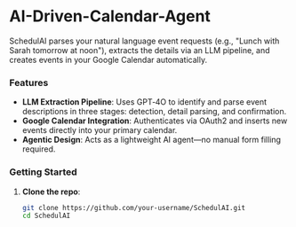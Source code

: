 # AI-Driven-Calendar-Agent

SchedulAI parses your natural language event requests (e.g., "Lunch with Sarah tomorrow at noon"), extracts the details via an LLM pipeline, and creates events in your Google Calendar automatically.

### Features
- **LLM Extraction Pipeline**: Uses GPT‑4O to identify and parse event descriptions in three stages: detection, detail parsing, and confirmation.
- **Google Calendar Integration**: Authenticates via OAuth2 and inserts new events directly into your primary calendar.
- **Agentic Design**: Acts as a lightweight AI agent—no manual form filling required.

### Getting Started
1. **Clone the repo**:
   ```bash
   git clone https://github.com/your‑username/SchedulAI.git
   cd SchedulAI

   
